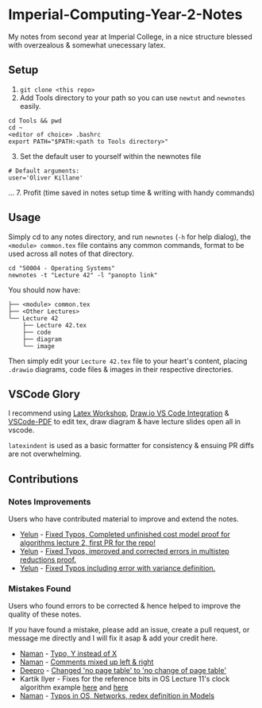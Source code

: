# Imperial-Computing-Year-2-Notes

My notes from second year at Imperial College, in a nice structure blessed with overzealous & somewhat unecessary latex.

## Setup
1. `git clone <this repo>`
2. Add Tools directory to your path so you can use `newtut` and `newnotes` easily.
```
cd Tools && pwd
cd ~
<editor of choice> .bashrc
export PATH="$PATH:<path to Tools directory>"
```
3. Set the default user to yourself within the newnotes file
```
# Default arguments:
user='Oliver Killane'
```
...
7. Profit (time saved in notes setup time & writing with handy commands)

## Usage
Simply cd to any notes directory, and run `newnotes` (`-h` for help dialog), the `<module> common.tex` file contains any common commands, format to be used across all notes of that directory.
```
cd "50004 - Operating Systems"
newnotes -t "Lecture 42" -l "panopto link"
```
You should now have:
```
├── <module> common.tex
├── <Other Lectures>
└── Lecture 42
    ├── Lecture 42.tex        
    ├── code
    ├── diagram
    └── image
```
Then simply edit your `Lecture 42.tex` file to your heart's content, placing `.drawio` diagrams, code files & images in their respective directories.

## VSCode Glory
I recommend using [Latex Workshop](https://marketplace.visualstudio.com/items?itemName=James-Yu.latex-workshop), [Draw.io VS Code Integration](https://marketplace.visualstudio.com/items?itemName=hediet.vscode-drawio) & [VSCode-PDF](https://marketplace.visualstudio.com/items?itemName=tomoki1207.pdf) to edit tex, draw diagram & have lecture slides open all in vscode.

`latexindent` is used as a basic formatter for consistency & ensuing PR diffs are not overwhelming.

## Contributions
### Notes Improvements
Users who have contributed material to improve and extend the notes.
- [Yelun](https://github.com/eylun) - [Fixed Typos, Completed unfinished cost model proof for algorithms lecture 2, first PR for the repo!](https://github.com/OliverKillane/Imperial-Computing-Year-2-Notes/commit/c82926a79b6592245c50964823bcacf88405d8e9)
- [Yelun](https://github.com/eylun) - [Fixed Typos, improved and corrected errors in multistep reductions proof.](https://github.com/OliverKillane/Imperial-Computing-Year-2-Notes/commit/056d6083c14773efe33e1eaa4c753af71d48ef4c)
- [Yelun](https://github.com/eylun) - [Fixed Typos including error with variance definition.](https://github.com/OliverKillane/Imperial-Computing-Year-2-Notes/commit/45c3087385ab63818cc80a43a13a91c019e8ad73)
### Mistakes Found
Users who found errors to be corrected & hence helped to improve the quality of these notes.

If *you* have found a mistake, please add an issue, create a pull request, or message me directly and I will fix it asap & add your credit here.
- [Naman](https://github.com/NamanSharma5) - [Typo, Y instead of X](https://github.com/OliverKillane/Imperial-Computing-Year-2-Notes/commit/cf65aae4f87aca2f0ae3321b7d82d13b61d492d8)
- [Naman](https://github.com/NamanSharma5) - [Comments mixed up left & right](https://github.com/OliverKillane/Imperial-Computing-Year-2-Notes/commit/3812ae2e788f6d9686ced47fd9a016e147f6cca3)
- [Deepro](https://github.com/DeeproChoudhury) - [Changed 'no page table' to 'no change of page table'](https://github.com/OliverKillane/Imperial-Computing-Year-2-Notes/commit/eb8bbb7d825a86d27f1ef8c8a4a2ff322b5823cf)
- Kartik Ilyer - Fixes for the reference bits in OS Lecture 11's clock algorithm example [here](https://github.com/OliverKillane/Imperial-Computing-Year-2-Notes/commit/1807277adab2e0adca641fcdda0021a9c870959b) and [here](https://github.com/OliverKillane/Imperial-Computing-Year-2-Notes/commit/d97c16179b32c63946ce9072de5d9edacbbfc1fd)
- [Naman](https://github.com/NamanSharma5) - [Typos in OS, Networks, redex definition in Models](https://github.com/OliverKillane/Imperial-Computing-Year-2-Notes/commit/1766b72b6c2302411f34545c5e422e2db039cc46)